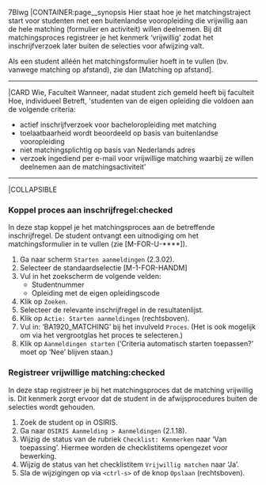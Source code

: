 7BIwg
|CONTAINER:page__synopsis
Hier staat hoe je het matchingstraject start voor studenten met een buitenlandse vooropleiding die vrijwillig aan de hele matching (formulier en activiteit) willen deelnemen.
Bij dit matchingsproces registreer je het kenmerk ‘vrijwillig’ zodat het inschrijfverzoek later buiten de selecties voor afwijzing valt.

Als een student alléén het matchingsformulier hoeft in te vullen (bv. vanwege matching op afstand), zie dan [Matching op afstand].
_____
|CARD
Wie, Faculteit
Wanneer, nadat student zich gemeld heeft bij faculteit
Hoe, individueel
Betreft, 'studenten van de eigen opleiding die voldoen aan de volgende criteria:

* actief inschrijfverzoek voor bacheloropleiding met matching
* toelaatbaarheid wordt beoordeeld op basis van buitenlandse vooropleiding
* niet matchingsplichtig op basis van Nederlands adres
* verzoek ingediend per e-mail voor vrijwillige matching waarbij ze willen deelnemen aan de matchingsactiviteit'
_____
|COLLAPSIBLE
### Koppel proces aan inschrijfregel:checked
In deze stap koppel je het matchingsproces aan de betreffende inschrijfregel. De student ontvangt een uitnodiging om het matchingsformulier in te vullen (zie [M-FOR-U-****]).

1. Ga naar scherm `Starten aanmeldingen` (2.3.02).
1. Selecteer de standaardselectie [M-1-FOR-HANDM]
1. Vul in het zoekscherm de volgende velden:
    * Studentnummer
    * Opleiding met de eigen opleidingscode
1. Klik op `Zoeken`.
1. Selecteer de relevante inschrijfregel in de resultatenlijst.
1. Klik op `Actie: Starten aanmeldingen` (rechtsboven).
1. Vul in: ‘BA1920_MATCHING’ bij het invulveld `Proces`. (Het is ook mogelijk om via het vergrootglas het proces te selecteren.)
1. Klik op `Aanmeldingen starten` (‘Criteria automatisch starten toepassen?’ moet op ‘Nee’ blijven staan.)

### Registreer vrijwillige matching:checked
In deze stap registreer je bij het matchingsproces dat de matching vrijwillig is. Dit kenmerk zorgt ervoor dat de student in de afwijsprocedures buiten de selecties wordt gehouden.

1. Zoek de student op in OSIRIS.
1. Ga naar `OSIRIS Aanmelding > Aanmeldingen` (2.1.18).
1. Wijzig de status van de rubriek `Checklist: Kenmerken` naar ‘Van toepassing’. Hiermee worden de checklistitems opengezet voor bewerking.
1. Wijzig de status van het checklistitem `Vrijwillig matchen` naar ‘Ja’.
1. Sla de wijzigingen op via `<ctrl-s>` of de knop `Opslaan` (rechtsboven).
